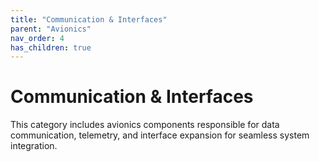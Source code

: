 ```yaml
---
title: "Communication & Interfaces"
parent: "Avionics"
nav_order: 4
has_children: true
---
```


# Communication & Interfaces

This category includes avionics components responsible for data communication, telemetry, and interface expansion for seamless system integration.

